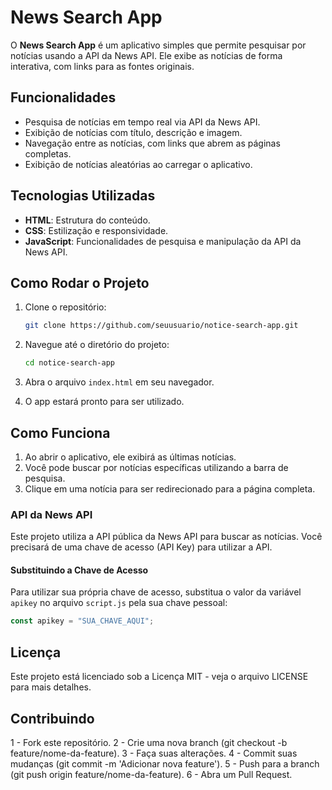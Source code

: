 # News Search App

O **News Search App** é um aplicativo simples que permite pesquisar por notícias usando a API da News API. Ele exibe as notícias de forma interativa, com links para as fontes originais.

## Funcionalidades
- Pesquisa de notícias em tempo real via API da News API.
- Exibição de notícias com título, descrição e imagem.
- Navegação entre as notícias, com links que abrem as páginas completas.
- Exibição de notícias aleatórias ao carregar o aplicativo.

## Tecnologias Utilizadas
- **HTML**: Estrutura do conteúdo.
- **CSS**: Estilização e responsividade.
- **JavaScript**: Funcionalidades de pesquisa e manipulação da API da News API.

## Como Rodar o Projeto

1. Clone o repositório:
    ```bash
    git clone https://github.com/seuusuario/notice-search-app.git
    ```

2. Navegue até o diretório do projeto:
    ```bash
    cd notice-search-app
    ```

3. Abra o arquivo `index.html` em seu navegador.

4. O app estará pronto para ser utilizado.

## Como Funciona

1. Ao abrir o aplicativo, ele exibirá as últimas notícias.
2. Você pode buscar por notícias específicas utilizando a barra de pesquisa.
3. Clique em uma notícia para ser redirecionado para a página completa.

### API da News API

Este projeto utiliza a API pública da News API para buscar as notícias. Você precisará de uma chave de acesso (API Key) para utilizar a API.

#### Substituindo a Chave de Acesso

Para utilizar sua própria chave de acesso, substitua o valor da variável `apikey` no arquivo `script.js` pela sua chave pessoal:

```js
const apikey = "SUA_CHAVE_AQUI";
``` 

## Licença
Este projeto está licenciado sob a Licença MIT - veja o arquivo LICENSE para mais detalhes.

## Contribuindo
1 - Fork este repositório.
2 - Crie uma nova branch (git checkout -b feature/nome-da-feature).
3 - Faça suas alterações.
4 - Commit suas mudanças (git commit -m 'Adicionar nova feature').
5 - Push para a branch (git push origin feature/nome-da-feature).
6 - Abra um Pull Request.